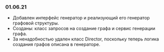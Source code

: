 ### 01.06.21 
+ Добавлен интерфейс генератор и реализующий его генератор графовой структуры.  
+ Созданы: класс запросов на создание графа и сервис генерации графа.  
+ За ненадобностью удален класс Director, поскольку теперь логика создания графов описана в генераторе.